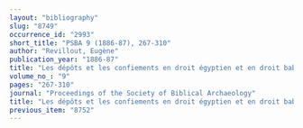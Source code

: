 ```yaml
---
layout: "bibliography"
slug: "8749"
occurrence_id: "2993"
short_title: "PSBA 9 (1886-87), 267-310"
author: "Revillout, Eugène"
publication_year: "1886-87"
title: "Les dépôts et les confiements en droit égyptien et en droit babylonien,"
volume_no_: "9"
pages: "267-310"
journal: "Proceedings of the Society of Biblical Archaeology"
title: "Les dépôts et les confiements en droit égyptien et en droit babylonien,"
previous_item: "8752"
---
```

